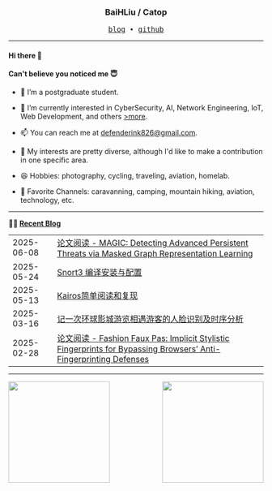 <h3 align="center"> BaiHLiu / Catop </h3>


<p align="center">
  <samp>
    <a href="https://www.catop.top/">blog</a> ∙
    <a href="https://github.com/BaiHLiu">github</a>
  </samp>
</p>


---

#### Hi there 👋
#### Can't believe you noticed me 😇
<!-- languages:start -->
<!-- prettier-ignore-start -->
<!-- markdownlint-disable -->
- 🔭 I’m a postgraduate student.
- 🌱 I’m currently interested in CyberSecurity, AI, Network Engineering, IoT, Web Development, and others [>more](https://www.catop.top).
- 📫 You can reach me at [defenderink826@gmail.com](mailto:defenderink826@gmail.com).
- 🎨 My interests are pretty diverse, although I'd like to make a contribution in one specific area.

- 😆 Hobbies: photography, cycling, traveling, aviation, homelab.
- 🎥 Favorite Channels: caravanning, camping, mountain hiking, aviation, technology, etc.

<!-- markdownlint-restore -->
<!-- prettier-ignore-end -->
<!-- languages:end -->

---

**🤹‍♀️ <a href="https://www.catop.top/" target="_blank">Recent Blog</a>**
<table width="100%" align="left" style="margin: 0;">
  
<!-- BLOG-POST-LIST:START --><tr><td>2025-06-08</td><td><a href='https://www.catop.top/2025/06/08/MAGIC-reading-report/' target='_blank'>论文阅读 - MAGIC: Detecting Advanced Persistent Threats via Masked Graph  Representation Learning</a></td></tr><tr><td>2025-05-24</td><td><a href='https://www.catop.top/2025/05/24/course-grandfather-teacher-exp-2/' target='_blank'>Snort3 编译安装与配置</a></td></tr><tr><td>2025-05-13</td><td><a href='https://www.catop.top/2025/05/13/kaiors-read-and-reproduce/' target='_blank'>Kairos简单阅读和复现</a></td></tr><tr><td>2025-03-16</td><td><a href='https://www.catop.top/2025/03/16/are-we-meet-before/' target='_blank'>记一次环球影城游览相遇游客的人脸识别及时序分析</a></td></tr><tr><td>2025-02-28</td><td><a href='https://www.catop.top/2025/02/28/Fashion-Faux-Pas-Reading/' target='_blank'>论文阅读 - Fashion Faux Pas: Implicit Stylistic Fingerprints for Bypassing Browsers’ Anti-Fingerprinting Defenses</a></td></tr><!-- BLOG-POST-LIST:END -->

</table>

<br clear="both" />

---


<img height=200 align="left" src="https://github-readme-stats-rose-three-81.vercel.app/api/top-langs/?username=baihliu&layout=compact&hide=html&exclude_repo=github-readme-stats,statistics,ChatGPT-Next-Web&show_icons=true&hide_border=true&card_width=250" />

<img height=200 align="right" src="https://github-readme-stats-rose-three-81.vercel.app/api?username=baihliu&count_private=true&show_icons=true&hide_border=true&langs_count=8&card_width=250" />

